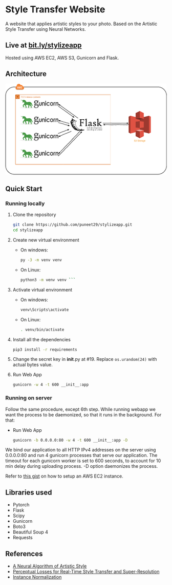 # Style Transfer Website

A website that applies artistic styles to your photo. Based on the Artistic Style Transfer using Neural Networks.

## Live at [bit.ly/stylizeapp](bit.ly/stylizeapp)

Hosted using AWS EC2, AWS S3, Gunicorn and Flask.

## Architecture

![AWS Architecture](static/images/aws.png)

## Quick Start

### Running locally

1. Clone the repository

    ```bash
    git clone https://github.com/puneet29/stylizeapp.git
    cd stylizeapp
    ```

2. Create new virtual environment
    - On windows:

        ```bash
        py -3 -m venv venv
        ```

    - On Linux:

        ```bash
        python3 -m venv venv ```

3. Activate virtual environment
    - On windows:

        ```bash
        venv\Scripts\activate
        ```

    - On Linux:

        ```bash
        . venv/bin/activate
        ```

4. Install all the dependencies

    ```bash
    pip3 install -r requirements
    ```

5. Change the secret key in __init__.py at #19. Replace ```os.urandom(24)```
   with actual bytes value.

6. Run Web App

    ```bash
    gunicorn -w 4 -t 600 __init__:app
    ```

### Running on server

Follow the same procedure, except 6th step. While running webapp we want the process to be daemonized, so that it runs in the background. For that:

- Run Web App

    ```bash
    gunicorn -b 0.0.0.0:80 -w 4 -t 600 __init__:app -D
    ```

We bind our application to all HTTP IPv4 addresses on the server using
0.0.0.0:80 and run 4 gunicorn processes that serve our application. The timeout
for each gunicorn worker is set to 600 seconds, to account for 10 min delay
during uploading process. -D option daemonizes the process.

Refer to
[this gist](https://gist.github.com/puneet29/083f8eb14f78f2d7db3bba506e0faa34.js)
on how to setup an AWS EC2 instance.

## Libraries used

- Pytorch
- Flask
- Scipy
- Gunicorn
- Boto3
- Beautiful Soup 4
- Requests

## References

- [A Neural Algorithm of Artistic Style](https://arxiv.org/abs/1508.06576)
- [Perceptual Losses for Real-Time Style Transfer and Super-Resolution](https://arxiv.org/abs/1603.08155)
- [Instance Normalization](https://arxiv.org/pdf/1607.08022.pdf)
